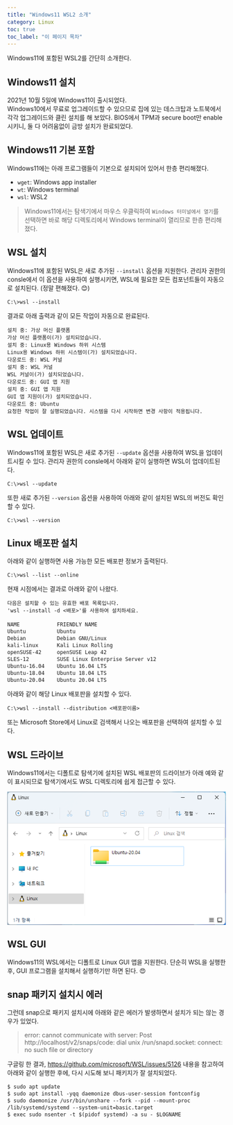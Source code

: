 ```yaml
---
title: "Windows11 WSL2 소개"
category: Linux
toc: true
toc_label: "이 페이지 목차"
---
```


Windows11에 포함된 WSL2를 간단히 소개한다.

## Windows11 설치
2021년 10월 5일에 Windows11이 출시되었다.  
Windows10에서 무료로 업그레이드할 수 있으므로 집에 있는 데스크탑과 노트북에서 각각 업그레이드와 클린 설치를 해 보았다. BIOS에서 TPM과 secure boot만 enable 시키니, 둘 다 어려움없이 금방 설치가 완료되었다.

## Windows11 기본 포함
Windows11에는 아래 프로그램들이 기본으로 설치되어 있어서 한층 편리해졌다.
- `wget`: Windows app installer
- `wt`: Windows terminal
- `wsl`: WSL2
> Windows11에서는 탐색기에서 마우스 우클릭하여 `Windows 터미널에서 열기`를 선택하면 바로 해당 디렉토리에서 Windows terminal이 열리므로 한층 편리해졌다.

## WSL 설치
Windows11에 포함된 WSL은 새로 추가된 `--install` 옵션을 지원한다. 관리자 권한의 consle에서 이 옵션을 사용하여 실행시키면, WSL에 필요한 모든 컴포넌트들이 자동으로 설치된다. (정말 편해졌다. 😊)
```shell
C:\>wsl --install
```
결과로 아래 출력과 같이 모든 작업이 자동으로 완료된다.
```shell
설치 중: 가상 머신 플랫폼
가상 머신 플랫폼이(가) 설치되었습니다.
설치 중: Linux용 Windows 하위 시스템
Linux용 Windows 하위 시스템이(가) 설치되었습니다.
다운로드 중: WSL 커널
설치 중: WSL 커널
WSL 커널이(가) 설치되었습니다.
다운로드 중: GUI 앱 지원
설치 중: GUI 앱 지원
GUI 앱 지원이(가) 설치되었습니다.
다운로드 중: Ubuntu
요청한 작업이 잘 실행되었습니다. 시스템을 다시 시작하면 변경 사항이 적용됩니다.
```

## WSL 업데이트
Windows11에 포함된 WSL은 새로 추가된 `--update` 옵션을 사용하여 WSL을 업데이트시킬 수 있다. 관리자 권한의 consle에서 아래와 같이 실행하면 WSL이 업데이트된다.
```shell
C:\>wsl --update
```
또한 새로 추가된 `--version` 옵션을 사용하여 아래와 같이 설치된 WSL의 버전도 확인할 수 있다.
```shell
C:\>wsl --version
```

## Linux 배포판 설치
아래와 같이 실행하면 사용 가능한 모든 배포판 정보가 출력된다.
```shell
C:\>wsl --list --online
```
현재 시점에서는 결과로 아래와 같이 나왔다.
```
다음은 설치할 수 있는 유효한 배포 목록입니다.
'wsl --install -d <배포>'를 사용하여 설치하세요.

NAME            FRIENDLY NAME
Ubuntu          Ubuntu
Debian          Debian GNU/Linux
kali-linux      Kali Linux Rolling
openSUSE-42     openSUSE Leap 42
SLES-12         SUSE Linux Enterprise Server v12
Ubuntu-16.04    Ubuntu 16.04 LTS
Ubuntu-18.04    Ubuntu 18.04 LTS
Ubuntu-20.04    Ubuntu 20.04 LTS
```
아래와 같이 해당 Linux 배포판을 설치할 수 있다.
```shell
C:\>wsl --install --distribution <배포판이름>
```
또는 Microsoft Store에서 Linux로 검색해서 나오는 배포판을 선택하여 설치할 수 있다.

## WSL 드라이브
Windows11에서는 디폴트로 탐색기에 설치된 WSL 배포판의 드라이브가 아래 예와 같이 표시되므로 탐색기에서도 WSL 디렉토리에 쉽게 접근할 수 있다.
<p><img src="/assets/images/linux_drive.png"></p>

## WSL GUI
Windows11의 WSL에서는 디폴트로 Linux GUI 앱을 지원한다. 단순히 WSL을 실행한 후, GUI 프로그램을 설치해서 실행하기만 하면 된다. 😍

## snap 패키지 설치시 에러
그런데 snap으로 패키지 설치시에 아래와 같은 에러가 발생하면서 설치가 되는 않는 경우가 있었다.
> error: cannot communicate with server: Post http://localhost/v2/snaps/code: dial unix /run/snapd.socket: connect: no such file or directory

구글링 한 결과, https://github.com/microsoft/WSL/issues/5126 내용을 참고하여 아래와 같이 실행한 후에, 다시 시도해 보니 패키지가 잘 설치되었다.
```shell
$ sudo apt update
$ sudo apt install -yqq daemonize dbus-user-session fontconfig
$ sudo daemonize /usr/bin/unshare --fork --pid --mount-proc /lib/systemd/systemd --system-unit=basic.target
$ exec sudo nsenter -t $(pidof systemd) -a su - $LOGNAME
```

